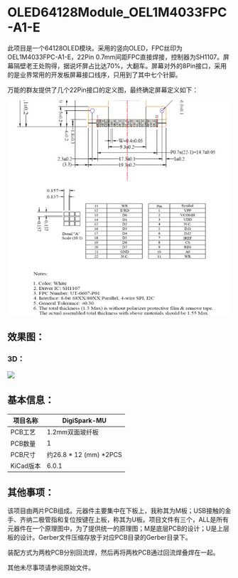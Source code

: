 # OLED64128Module_OEL1M4033FPC-A1-E

此项目是一个64128OLED模块。采用的竖向OLED，FPC丝印为OEL1M4033FPC-A1-E，22Pin 0.7mm间距FPC直接焊接，控制器为SH1107。屏幕隔壁老王处购得，据说坏屏占比达70%，大翻车。屏幕对外的8Pin接口，采用的是业界常用的开发板屏幕接口线序，只用到了其中七个针脚。

万能的群友提供了几个22Pin接口的定义图，最终确定屏幕定义如下：

![](./Docs/PinDefine.png)

## 效果图：

### 3D：

![](./img/DigiSpark_MU_U2.jpg)



## 基本信息：

| 项目名称  | DigiSpark-MU            |
| --------- | ----------------------- |
| PCB工艺   | 1.2mm双面玻纤板         |
| PCB数量   | 1                       |
| PCB尺寸   | 约26.8 * 12 (mm)  *2PCS |
| KiCad版本 | 6.0.1                   |

## 其他事项：

该项目由两片PCB组成。元器件主要集中在下板上，我称其为M板；USB接触的金手、齐纳二极管指和复位按键在上板，称其为U板。项目文件有三个，ALL是所有元器件在一个原理图中，为了提供统一的原理图；M是底层PCB的设计；U是上层板的设计。Gerber文件压缩存放于对应PCB目录的Gerber目录下。

装配方式为两枚PCB分别回流焊，然后再将两枚PCB通过回流焊叠焊在一起。

其他未尽事项请参阅原始文件。